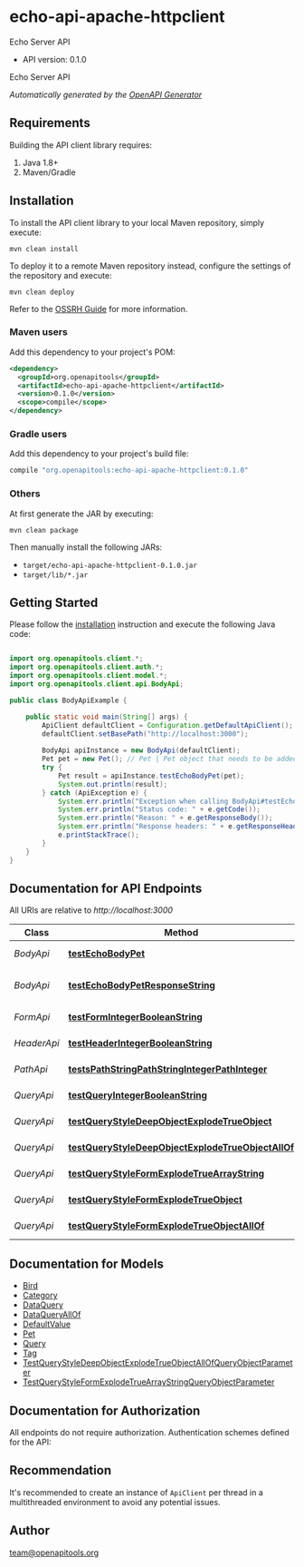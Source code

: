 # echo-api-apache-httpclient

Echo Server API

- API version: 0.1.0

Echo Server API


*Automatically generated by the [OpenAPI Generator](https://openapi-generator.tech)*

## Requirements

Building the API client library requires:

1. Java 1.8+
2. Maven/Gradle

## Installation

To install the API client library to your local Maven repository, simply execute:

```shell
mvn clean install
```

To deploy it to a remote Maven repository instead, configure the settings of the repository and execute:

```shell
mvn clean deploy
```

Refer to the [OSSRH Guide](http://central.sonatype.org/pages/ossrh-guide.html) for more information.

### Maven users

Add this dependency to your project's POM:

```xml
<dependency>
  <groupId>org.openapitools</groupId>
  <artifactId>echo-api-apache-httpclient</artifactId>
  <version>0.1.0</version>
  <scope>compile</scope>
</dependency>
```

### Gradle users

Add this dependency to your project's build file:

```groovy
compile "org.openapitools:echo-api-apache-httpclient:0.1.0"
```

### Others

At first generate the JAR by executing:

```shell
mvn clean package
```

Then manually install the following JARs:

- `target/echo-api-apache-httpclient-0.1.0.jar`
- `target/lib/*.jar`

## Getting Started

Please follow the [installation](#installation) instruction and execute the following Java code:

```java

import org.openapitools.client.*;
import org.openapitools.client.auth.*;
import org.openapitools.client.model.*;
import org.openapitools.client.api.BodyApi;

public class BodyApiExample {

    public static void main(String[] args) {
        ApiClient defaultClient = Configuration.getDefaultApiClient();
        defaultClient.setBasePath("http://localhost:3000");
        
        BodyApi apiInstance = new BodyApi(defaultClient);
        Pet pet = new Pet(); // Pet | Pet object that needs to be added to the store
        try {
            Pet result = apiInstance.testEchoBodyPet(pet);
            System.out.println(result);
        } catch (ApiException e) {
            System.err.println("Exception when calling BodyApi#testEchoBodyPet");
            System.err.println("Status code: " + e.getCode());
            System.err.println("Reason: " + e.getResponseBody());
            System.err.println("Response headers: " + e.getResponseHeaders());
            e.printStackTrace();
        }
    }
}

```

## Documentation for API Endpoints

All URIs are relative to *http://localhost:3000*

Class | Method | HTTP request | Description
------------ | ------------- | ------------- | -------------
*BodyApi* | [**testEchoBodyPet**](docs/BodyApi.md#testEchoBodyPet) | **POST** /echo/body/Pet | Test body parameter(s)
*BodyApi* | [**testEchoBodyPetResponseString**](docs/BodyApi.md#testEchoBodyPetResponseString) | **POST** /echo/body/Pet/response_string | Test empty response body
*FormApi* | [**testFormIntegerBooleanString**](docs/FormApi.md#testFormIntegerBooleanString) | **POST** /form/integer/boolean/string | Test form parameter(s)
*HeaderApi* | [**testHeaderIntegerBooleanString**](docs/HeaderApi.md#testHeaderIntegerBooleanString) | **GET** /header/integer/boolean/string | Test header parameter(s)
*PathApi* | [**testsPathStringPathStringIntegerPathInteger**](docs/PathApi.md#testsPathStringPathStringIntegerPathInteger) | **GET** /path/string/{path_string}/integer/{path_integer} | Test path parameter(s)
*QueryApi* | [**testQueryIntegerBooleanString**](docs/QueryApi.md#testQueryIntegerBooleanString) | **GET** /query/integer/boolean/string | Test query parameter(s)
*QueryApi* | [**testQueryStyleDeepObjectExplodeTrueObject**](docs/QueryApi.md#testQueryStyleDeepObjectExplodeTrueObject) | **GET** /query/style_deepObject/explode_true/object | Test query parameter(s)
*QueryApi* | [**testQueryStyleDeepObjectExplodeTrueObjectAllOf**](docs/QueryApi.md#testQueryStyleDeepObjectExplodeTrueObjectAllOf) | **GET** /query/style_deepObject/explode_true/object/allOf | Test query parameter(s)
*QueryApi* | [**testQueryStyleFormExplodeTrueArrayString**](docs/QueryApi.md#testQueryStyleFormExplodeTrueArrayString) | **GET** /query/style_form/explode_true/array_string | Test query parameter(s)
*QueryApi* | [**testQueryStyleFormExplodeTrueObject**](docs/QueryApi.md#testQueryStyleFormExplodeTrueObject) | **GET** /query/style_form/explode_true/object | Test query parameter(s)
*QueryApi* | [**testQueryStyleFormExplodeTrueObjectAllOf**](docs/QueryApi.md#testQueryStyleFormExplodeTrueObjectAllOf) | **GET** /query/style_form/explode_true/object/allOf | Test query parameter(s)


## Documentation for Models

 - [Bird](docs/Bird.md)
 - [Category](docs/Category.md)
 - [DataQuery](docs/DataQuery.md)
 - [DataQueryAllOf](docs/DataQueryAllOf.md)
 - [DefaultValue](docs/DefaultValue.md)
 - [Pet](docs/Pet.md)
 - [Query](docs/Query.md)
 - [Tag](docs/Tag.md)
 - [TestQueryStyleDeepObjectExplodeTrueObjectAllOfQueryObjectParameter](docs/TestQueryStyleDeepObjectExplodeTrueObjectAllOfQueryObjectParameter.md)
 - [TestQueryStyleFormExplodeTrueArrayStringQueryObjectParameter](docs/TestQueryStyleFormExplodeTrueArrayStringQueryObjectParameter.md)


## Documentation for Authorization

All endpoints do not require authorization.
Authentication schemes defined for the API:

## Recommendation

It's recommended to create an instance of `ApiClient` per thread in a multithreaded environment to avoid any potential issues.

## Author

team@openapitools.org

